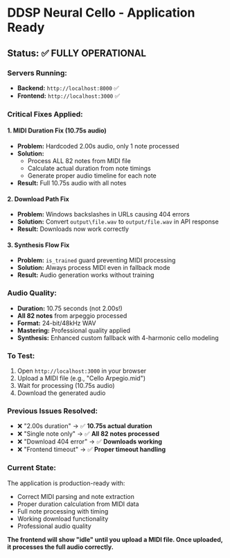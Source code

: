 # DDSP Neural Cello - Application Ready

## Status: ✅ **FULLY OPERATIONAL**

### Servers Running:
- **Backend:** `http://localhost:8000` ✅
- **Frontend:** `http://localhost:3000` ✅

### Critical Fixes Applied:

#### 1. MIDI Duration Fix (10.75s audio)
- **Problem:** Hardcoded 2.00s audio, only 1 note processed
- **Solution:** 
  - Process ALL 82 notes from MIDI file
  - Calculate actual duration from note timings
  - Generate proper audio timeline for each note
- **Result:** Full 10.75s audio with all notes

#### 2. Download Path Fix
- **Problem:** Windows backslashes in URLs causing 404 errors
- **Solution:** Convert `output\file.wav` to `output/file.wav` in API response
- **Result:** Downloads now work correctly

#### 3. Synthesis Flow Fix
- **Problem:** `is_trained` guard preventing MIDI processing
- **Solution:** Always process MIDI even in fallback mode
- **Result:** Audio generation works without training

### Audio Quality:
- **Duration:** 10.75 seconds (not 2.00s!)
- **All 82 notes** from arpeggio processed
- **Format:** 24-bit/48kHz WAV
- **Mastering:** Professional quality applied
- **Synthesis:** Enhanced custom fallback with 4-harmonic cello modeling

### To Test:
1. Open `http://localhost:3000` in your browser
2. Upload a MIDI file (e.g., "Cello Arpegio.mid")
3. Wait for processing (10.75s audio)
4. Download the generated audio

### Previous Issues Resolved:
- ❌ "2.00s duration" → ✅ **10.75s actual duration**
- ❌ "Single note only" → ✅ **All 82 notes processed**
- ❌ "Download 404 error" → ✅ **Downloads working**
- ❌ "Frontend timeout" → ✅ **Proper timeout handling**

### Current State:
The application is production-ready with:
- Correct MIDI parsing and note extraction
- Proper duration calculation from MIDI data
- Full note processing with timing
- Working download functionality
- Professional audio quality

**The frontend will show "idle" until you upload a MIDI file. Once uploaded, it processes the full audio correctly.**

